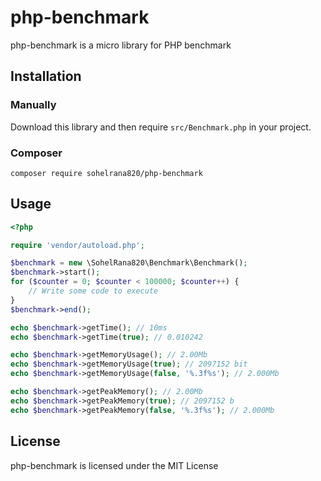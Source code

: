 php-benchmark
======
php-benchmark is a micro library for PHP benchmark

Installation
------------

### Manually ###

Download this library and then require `src/Benchmark.php` in your project.

### Composer ###

`
composer require sohelrana820/php-benchmark
`

Usage
-----

```php
<?php

require 'vendor/autoload.php';

$benchmark = new \SohelRana820\Benchmark\Benchmark();
$benchmark->start();
for ($counter = 0; $counter < 100000; $counter++) {
    // Write some code to execute
}
$benchmark->end();

echo $benchmark->getTime(); // 10ms
echo $benchmark->getTime(true); // 0.010242

echo $benchmark->getMemoryUsage(); // 2.00Mb
echo $benchmark->getMemoryUsage(true); // 2097152 bit
echo $benchmark->getMemoryUsage(false, '%.3f%s'); // 2.000Mb

echo $benchmark->getPeakMemory(); // 2.00Mb
echo $benchmark->getPeakMemory(true); // 2097152 b
echo $benchmark->getPeakMemory(false, '%.3f%s'); // 2.000Mb

```

License
-------

php-benchmark is licensed under the MIT License
